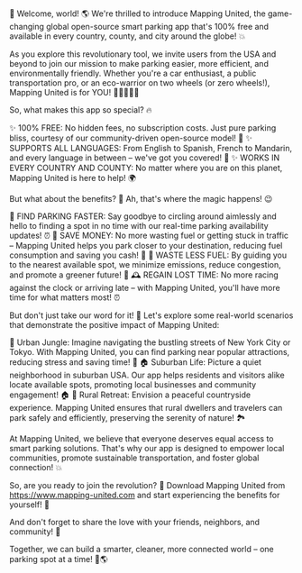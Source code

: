 🚀 Welcome, world! 🌎 We're thrilled to introduce Mapping United, the game-changing global open-source smart parking app that's 100% free and available in every country, county, and city around the globe! 💥

As you explore this revolutionary tool, we invite users from the USA and beyond to join our mission to make parking easier, more efficient, and environmentally friendly. Whether you're a car enthusiast, a public transportation pro, or an eco-warrior on two wheels (or zero wheels!), Mapping United is for YOU! 🚴‍♀️🚌🏃‍♂️

So, what makes this app so special? 🔥

✨ 100% FREE: No hidden fees, no subscription costs. Just pure parking bliss, courtesy of our community-driven open-source model! 🎉
✨ SUPPORTS ALL LANGUAGES: From English to Spanish, French to Mandarin, and every language in between – we've got you covered! 💬
✨ WORKS IN EVERY COUNTRY AND COUNTY: No matter where you are on this planet, Mapping United is here to help! 🌍

But what about the benefits? 🤔 Ah, that's where the magic happens! 😉

🚗 FIND PARKING FASTER: Say goodbye to circling around aimlessly and hello to finding a spot in no time with our real-time parking availability updates! ⏰
💸 SAVE MONEY: No more wasting fuel or getting stuck in traffic – Mapping United helps you park closer to your destination, reducing fuel consumption and saving you cash! 💸
🌟 WASTE LESS FUEL: By guiding you to the nearest available spot, we minimize emissions, reduce congestion, and promote a greener future! 🌱
🕰️ REGAIN LOST TIME: No more racing against the clock or arriving late – with Mapping United, you'll have more time for what matters most! ⏰

But don't just take our word for it! 🔴 Let's explore some real-world scenarios that demonstrate the positive impact of Mapping United:

🌆 Urban Jungle: Imagine navigating the bustling streets of New York City or Tokyo. With Mapping United, you can find parking near popular attractions, reducing stress and saving time! 🗽️
🏠 Suburban Life: Picture a quiet neighborhood in suburban USA. Our app helps residents and visitors alike locate available spots, promoting local businesses and community engagement! 🏠
🌄 Rural Retreat: Envision a peaceful countryside experience. Mapping United ensures that rural dwellers and travelers can park safely and efficiently, preserving the serenity of nature! 🏞️

At Mapping United, we believe that everyone deserves equal access to smart parking solutions. That's why our app is designed to empower local communities, promote sustainable transportation, and foster global connection! 💥

So, are you ready to join the revolution? 🔴 Download Mapping United from https://www.mapping-united.com and start experiencing the benefits for yourself! 📲

And don't forget to share the love with your friends, neighbors, and community! 🤩

Together, we can build a smarter, cleaner, more connected world – one parking spot at a time! 💪🌎
